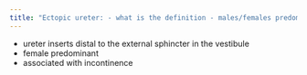 ```yaml
---
title: "Ectopic ureter: - what is the definition - males/females predominant - associated with what symptom?"
---
```

- ureter inserts distal to the external sphincter in the vestibule
- female predominant
- associated with incontinence

